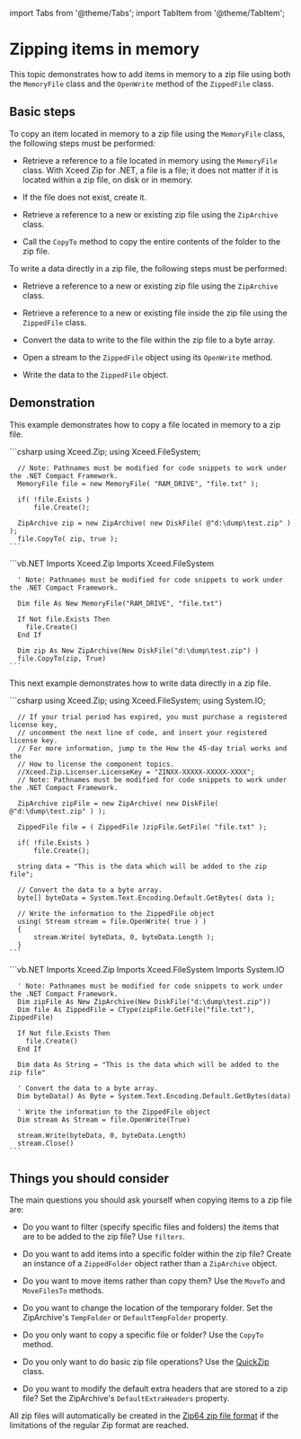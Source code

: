import Tabs from '@theme/Tabs';
import TabItem from '@theme/TabItem';

# Zipping items in memory

This topic demonstrates how to add items in memory to a zip file using both the `MemoryFile` class and the `OpenWrite` method of the `ZippedFile` class.

## Basic steps

To copy an item located in memory to a zip file using the `MemoryFile` class, the following steps must be performed:

- Retrieve a reference to a file located in memory using the `MemoryFile` class. With Xceed Zip for .NET, a file is a file; it does not matter if it is located within a zip file, on disk or in memory. 

- If the file does not exist, create it. 

- Retrieve a reference to a new or existing zip file using the `ZipArchive` class. 

- Call the `CopyTo` method to copy the entire contents of the folder to the zip file.

To write a data directly in a zip file, the following steps must be performed:

- Retrieve a reference to a new or existing zip file using the `ZipArchive` class. 

- Retrieve a reference to a new or existing file inside the zip file using the `ZippedFile` class. 

- Convert the data to write to the file within the zip file to a byte array. 

- Open a stream to the `ZippedFile` object using its `OpenWrite` method. 

- Write the data to the `ZippedFile` object.

## Demonstration

This example demonstrates how to copy a file located in memory to a zip file.

<Tabs>
  <TabItem value="csharp" label="C#" default>
    ```csharp
      using Xceed.Zip;
      using Xceed.FileSystem;

      // Note: Pathnames must be modified for code snippets to work under the .NET Compact Framework.
      MemoryFile file = new MemoryFile( "RAM_DRIVE", "file.txt" );

      if( !file.Exists )
          file.Create();

      ZipArchive zip = new ZipArchive( new DiskFile( @"d:\dump\test.zip" ) );
      file.CopyTo( zip, true );
    ```
  </TabItem>
  <TabItem value="vb.net" label="Visual Basic .NET">
    ```vb.NET
      Imports Xceed.Zip
      Imports Xceed.FileSystem

      ' Note: Pathnames must be modified for code snippets to work under the .NET Compact Framework.

      Dim file As New MemoryFile("RAM_DRIVE", "file.txt")

      If Not file.Exists Then
        file.Create()
      End If

      Dim zip As New ZipArchive(New DiskFile("d:\dump\test.zip") )
      file.CopyTo(zip, True)
    ```
  </TabItem>
</Tabs>

This next example demonstrates how to write data directly in a zip file.

<Tabs>
  <TabItem value="csharp" label="C#" default>
    ```csharp
      using Xceed.Zip;
      using Xceed.FileSystem;
      using System.IO;

      // If your trial period has expired, you must purchase a registered license key,
      // uncomment the next line of code, and insert your registered license key.
      // For more information, jump to the How the 45-day trial works and the
      // How to license the component topics.
      //Xceed.Zip.Licenser.LicenseKey = "ZINXX-XXXXX-XXXXX-XXXX";
      // Note: Pathnames must be modified for code snippets to work under the .NET Compact Framework.

      ZipArchive zipFile = new ZipArchive( new DiskFile( @"d:\dump\test.zip" ) );

      ZippedFile file = ( ZippedFile )zipFile.GetFile( "file.txt" );

      if( !file.Exists )
          file.Create();
      
      string data = "This is the data which will be added to the zip file";

      // Convert the data to a byte array.
      byte[] byteData = System.Text.Encoding.Default.GetBytes( data );

      // Write the information to the ZippedFile object
      using( Stream stream = file.OpenWrite( true ) )
      {
          stream.Write( byteData, 0, byteData.Length );
      }
    ```
  </TabItem>
  <TabItem value="vb.net" label="Visual Basic .NET">
    ```vb.NET
      Imports Xceed.Zip
      Imports Xceed.FileSystem
      Imports System.IO

      ' Note: Pathnames must be modified for code snippets to work under the .NET Compact Framework.
      Dim zipFile As New ZipArchive(New DiskFile("d:\dump\test.zip"))
      Dim file As ZippedFile = CType(zipFile.GetFile("file.txt"), ZippedFile)

      If Not file.Exists Then
        file.Create()
      End If

      Dim data As String = "This is the data which will be added to the zip file"

      ' Convert the data to a byte array.
      Dim byteData() As Byte = System.Text.Encoding.Default.GetBytes(data)

      ' Write the information to the ZippedFile object
      Dim stream As Stream = file.OpenWrite(True)

      stream.Write(byteData, 0, byteData.Length)
      stream.Close()
    ```
  </TabItem>
</Tabs>

## Things you should consider

The main questions you should ask yourself when copying items to a zip file are:

- Do you want to filter (specify specific files and folders) the items that are to be added to the zip file? Use `filters`. 

- Do you want to add items into a specific folder within the zip file? Create an instance of a `ZippedFolder` object rather than a `ZipArchive` object. 

- Do you want to move items rather than copy them? Use the `MoveTo` and `MoveFilesTo` methods. 

- Do you want to change the location of the temporary folder. Set the ZipArchive's `TempFolder` or `DefaultTempFolder` property. 

- Do you only want to copy a specific file or folder? Use the `CopyTo` method. 

- Do you only want to do basic zip file operations? Use the [QuickZip](/zip/basic-concepts/quick-zip) class. 

- Do you want to modify the default extra headers that are stored to a zip file? Set the ZipArchive's `DefaultExtraHeaders` property.

All zip files will automatically be created in the [Zip64 zip file format](/zip/basic-concepts/zip64-zip-file-format) if the limitations of the regular Zip format are reached.